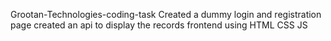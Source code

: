 Grootan-Technologies-coding-task
Created a dummy login and registration page
created an api to display the records
frontend using HTML CSS JS
